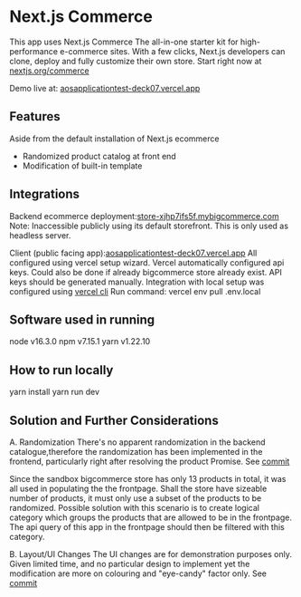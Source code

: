 # Next.js Commerce
This app uses Next.js Commerce
The all-in-one starter kit for high-performance e-commerce sites. With a few clicks, Next.js developers can clone, deploy and fully customize their own store.
Start right now at [nextjs.org/commerce](https://nextjs.org/commerce)

Demo live at: [aosapplicationtest-deck07.vercel.app](https://aosapplicationtest-deck07.vercel.app)

## Features
Aside from the default installation of Next.js ecommerce
- Randomized product catalog at front end
- Modification of built-in template

## Integrations

Backend ecommerce deployment:[store-xjhp7ifs5f.mybigcommerce.com](https://store-xjhp7ifs5f.mybigcommerce.com)
  Note: Inaccessible publicly using its default storefront. This is only used as headless server.

Client (public facing app):[aosapplicationtest-deck07.vercel.app](https://aosapplicationtest-deck07.vercel.app)
All configured using vercel setup wizard. Vercel automatically configured api keys. Could also be done if already bigcommerce store already exist. API keys should be generated manually.
Integration with local setup was configured using [vercel cli](https://vercel.com/cli)
  Run command: vercel env pull .env.local

## Software used in running
node v16.3.0
npm v7.15.1
yarn v1.22.10

## How to run locally
yarn install
yarn run dev
 

##  Solution and Further Considerations
A. Randomization
  There's no apparent randomization in the backend catalogue,therefore the randomization has been implemented in the frontend, particularly right after resolving the product Promise.
  See [commit](https://github.com/deck07/commerce/commit/5926071e3c7975cf3582a19f06e0fdce067d5bd6)
  
Since the sandbox bigcommerce store has only 13 products in total, it was all used in populating the the frontpage.
Shall the store have sizeable number of products, it must only use a subset of the products to be randomized.
Possible solution with this scenario is to create logical category which groups the products that are allowed to be in the frontpage. The api query of this app in the frontpage should then be filtered with this category.


B. Layout/UI Changes
  The UI changes are for demonstration purposes only. Given limited time, and no particular design to implement yet the modification are more on colouring and "eye-candy" factor only.
  See [commit](https://github.com/deck07/commerce/commit/384fe68ed2241a0e2fb2ba392d5ca205e8b2d777)


